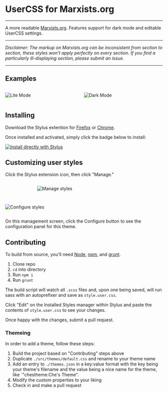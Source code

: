 # UserCSS for Marxists.org
-----
A more readable [Marxists.org](https://marxists.org). Features support for dark mode and editable UserCSS settings.

-----

_Disclaimer: The markup on Marxists.org can be inconsistent from section to section, these styles won't apply perfectly on every section. If you find a particularly ill-displaying section, please submit an issue._

-----

## Examples

<div style="display:flex;flex-direction:row;justify-content:space-between;flex-wrap:nowrap;">

<div style="width:50%";">

![Lite Mode](https://i.imgur.com/NnKM58M.png)

</div>

<div style="width:50%";">

![Dark Mode](https://i.imgur.com/Yy4Oape.png)

</div>

</div>

## Installing

Download the Stylus extention for [Firefox](https://addons.mozilla.org/en-US/firefox/addon/styl-us/) or [Chrome](https://chrome.google.com/webstore/detail/stylus/clngdbkpkpeebahjckkjfobafhncgmne?hl=en).

Once installed and activated, simply click the badge below to install:

[![Install directly with Stylus](https://img.shields.io/badge/Install%20directly%20with-Stylus-00adad.svg)](https://github.com/ArkansasWorker/marxists.org-UserCSS/raw/main/style.user.css)

## Customizing user styles

Click the Stylus extension icon, then click "Manage."

<div style="width:300px;margin:1em auto;overflow:hidden;">

![Manage styles](https://i.imgur.com/BgKtGxW.png)

</div>

<div style="width:600px;margin:1em auto;overflow:hidden;">

![Configure styles](https://i.imgur.com/1sKq0WB.png)

</div>

On this management screen, click the Configure button to see the configuration panel for this theme.

## Contributing

To build from source, you'll need [Node](https://nodejs.org/en/), [npm](https://www.npmjs.com/), and [grunt](https://gruntjs.com/).

1. Clone repo
1. `cd` into directory
1. Run `npm i`
1. Run `grunt`

The build script will watch all `.scss` files and, upon one being saved, will run sass with an autoprefixer and save as `style.user.css`.

Click "Edit" on the Installed Styles manager within Stylus and paste the contents of `style.user.css` to see your changes.

Once happy with the changes, submit a pull request.

### Themeing

In order to add a theme, follow these steps:

1. Build the project based on "Contributing" steps above
2. Duplicate `./src/themes/default.css` and rename to your theme name
3. Add an entry to `./themes.json` in a key:value format with the key being your theme's filename and the value being a nice name for the theme, like `"chestheme:Che's Theme".
4. Modify the custom properties to your liking
5. Check in and make a pull request